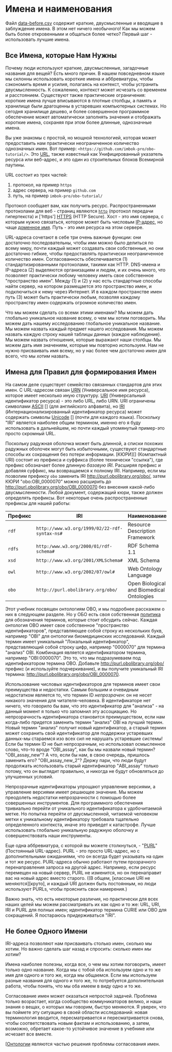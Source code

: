 # Имена и наименования

Файл [data-before.csv][] содержит краткие, двусмысленные и вводящие в заблуждение имена. В этом нет ничего необычного! Как мы можем быть более откровенными и общаться более четко? Первый шаг - использовать лучшие имена.

[data-before.csv]: https://github.com/imbok-pro/obo-tutorial/blob/master/examples/data-before.csv


## Все Имена, которые Нам Нужны

Почему люди используют краткие, двусмысленные, загадочные названия для вещей? Есть много причин. В нашем повседневном языке мы склонны использовать короткие имена и аббревиатуры, чтобы сэкономить время и усилия, полагаясь на контекст, чтобы устранить двусмысленность. К сожалению, контекст может исчезать со временем и расстоянием. Существуют также практические ограничения: короткие имена лучше вписываются в плотные столбцы, а память и хранилище были драгоценны в устаревших компьютерных системах. Но сегодня хранилище дешево, и более совершенное программное обеспечение может автоматически заполнять значения и отображать короткие имена, сохраняя при этом более длинные, однозначные имена.

Вы уже знакомы с простой, но мощной технологией, которая может предоставить нам практически неограниченное количество однозначных имен. Вот пример: `<https://github.com/imbok-pro/obo-tutorial/>`. Это [URL][], также известный как Унифицированный указатель ресурса или веб-адрес, и это один из строительных блоков Всемирной паутины.

URL состоит из трех частей:

1. протокол, на пример `https`
2. адрес сервера, на пример `github.com`
3. путь, на пример `imbok-pro/obo-tutorial/`

Протокол сообщает вам, как получить ресурс. Распространенными протоколами для веб - страниц являются [`http`][HTTP] (протокол передачи гипертекста) и ['https'] [HTTPS] (HTTP Secure). Хост - это имя сервера, с которым нужно связаться, которое может быть числовым [IP-адрес][IP], но чаще [доменное имя][DNS]. Путь - это имя ресурса на этом сервере.

URL-адреса сочетают в себе три очень важные функции: они достаточно последовательны, чтобы ими можно было делиться по всему миру, почти каждый может создавать свои собственные, но они достаточно гибкие, чтобы предоставлять практически неограниченное количество имен. Согласованность обеспечивается (1) стандартизированными протоколами, такими как HTTP. DNS-имена и IP-адреса (2) выделяются организациям и людям, и их очень много, что позволяет практически любому человеку иметь свое собственное "пространство имен". Между (1) и (2) у нас есть стандартные способы найти сервер, на котором размещается это пространство имен, и подключиться к нему через Интернет. И в каждом пространстве имен путь (3) может быть практически любым, позволяя каждому пространству имен содержать огромное количество имен.

[URL]: https://en.wikipedia.org/wiki/Url
[HTTP]: https://en.wikipedia.org/wiki/HTTP
[HTTPS]: https://en.wikipedia.org/wiki/HTTPS
[IP]: https://en.wikipedia.org/wiki/IP_address
[DNS]: https://en.wikipedia.org/wiki/Domain_name

Что мы можем сделать со всеми этими именами? Мы можем дать глобально уникальное название всему, о чем мы хотим поговорить. Мы можем дать нашему исследованию глобальное уникальное название. Мы можем назвать каждый предмет нашего исследования. Мы можем назвать каждую строку нашей таблицы данных (каждое наблюдение). Мы можем назвать отношения, которые выражают наши столбцы. Мы можем дать имя значениям, которые мы повторно используем. Нам не нужно присваивать имя всему, но у нас более чем достаточно имен для всего, что мы *хотим* назвать.


## Имена для Правил для формирования Имен

На самом деле существует семейство связанных стандартов для этих имен. С URL-адресом связан [URN][] (Универсальное имя ресурса), которое имеет несколько иную структуру. [URI][] (Универсальный идентификатор ресурса) - это либо URL, либо URN. URI ограничены символами [ASCII] [] (для английского алфавита), но [IRI][] (Интернационализированный идентификатор ресурса) может содержать символы [Unicode] [] (почти для каждого языка). Поскольку "IRI" является наиболее общим термином, именно его я буду использовать в дальнейшем, но почти каждый упомянутый пример-это просто скромный URL.

Поскольку радужная оболочка может быть длинной, а списки похожих радужных оболочек могут быть избыточными, существуют стандартные способы их сокращения без потери информации. [КЮРИ][] (Компактный URI) состоит из префикса и суффикса (более технически "ссылка"), где префикс обозначает более длинную *базовую IRI*. Расширяя префикс и добавляя суффикс, мы возвращаемся к полному IRI. Например, если мы позволим префиксу `obo` заменить IRI <http://purl.obolibrary.org/obo/>, затем КЮРИ "obo:OBI_0000070" можно расширить до <http://purl.obolibrary.org/obo/OBI_0000070> без внесения какой-либо двусмысленности. Любой документ, содержащий кюри, также должен определять префиксы. Вот некоторые очень распространенные префиксы для нашей работы:

Префикс| IRI                                           | Наименование
-------|-----------------------------------------------|------
`rdf`  | `http://www.w3.org/1999/02/22-rdf-syntax-ns#` | Resource Description Framework
`rdfs` | `http:/www.w3.org/2000/01/rdf-schema#`        | RDF Schema 1.1
`xsd`  | `http://www.w3.org/2001/XMLSchema#`           | XML Schema
`owl`  | `http://www.w3.org/2002/07/owl#`              | Web Ontology Language
`obo`  | `http://purl.obolibrary.org/obo/`             | Open Biological and Biomedical Ontologies

Этот учебник посвящен онтологиям OBO, и мы подробнее расскажем о них в следующем разделе. Но у ОБО есть своя собственная [политика](http://obofoundry.org/id-policy.shtml) для обозначения терминов, которые стоит обсудить сейчас. Каждая онтология OBO имеет свое собственное "пространство идентификаторов", представляющее собой строку из нескольких букв, например "OBI" для онтологии биомедицинских исследований. Каждый термин имеет уникальный "Локальный идентификатор", представляющий собой строку цифр, например "0000070" для термина "анализ" OBI. Комбинация является идентификатором термина, например "OBI:0000070". Это то, что мы подразумеваем под идентификатором термина OBO. Добавьте <http://purl.obolibrary.org/obo/> префикс (и используйте подчеркивание), и вы получите уникальный IRI термина: <http://purl.obolibrary.org/obo/OBI_0000070>.

Использование числовых идентификаторов для терминов имеет свои преимущества и недостатки. Самым большим и очевидным недостатком является то, что термин ID *непрозрачен*: он не несет никакого значения для читателя-человека. В идентификаторе нет ничего, что говорило бы вам, что это идентификатор для "анализа" - на данный момент я только что запомнил эту ассоциацию. Но непрозрачность идентификатора становится преимуществом, если нам когда-либо придется заменить термин "анализ" OBI на лучший термин. Новый термин "анализ" получит новый идентификатор, а старый термин может сохранить свой идентификатор для поддержки устаревших данных-мы стараемся изо всех сил не нарушать устаревшие системы! Если бы термин ID не был непрозрачным, но использовал осмысленное слово, что-то вроде "OBI_assay", как бы мы назвали новый термин? "OBI_assay_new"? А что, если бы нам, в свою очередь, пришлось заменить его? "OBI_assay_new_2"? Держу пари, что люди будут продолжать использовать старый идентификатор "ABI_assay" только потому, что он выглядит правильно, и никогда не будут обновляться до улучшенных условий.

Непрозрачные идентификаторы упрощают управление версиями, а управление версиями имеет решающее значение. Мы можем преодолеть недостатки непрозрачности с помощью более совершенных инструментов. Для программного обеспечения тривиально перейти от уникального идентификатора к удобочитаемой метке. Но попытка перейти от двусмысленной, читаемой человеком метки к уникальному идентификатору требовала тщательно определенного контекста, иначе это приведет к катастрофе. Лучше использовать глобально уникальную радужную оболочку и совершенствовать наши инструменты.

Еще одна аббревиатура, с которой вы можете столкнуться, - "[PURL][]" (Постоянный URL-адрес). PURL - это просто URL-адрес, но с дополнительными ожиданиями, что он всегда будет указывать на один и тот же ресурс. PURL-адреса обычно работают путем прозрачного перенаправления запроса на другой адрес. Например, если ресурс перемещен на новый сервер, PURL  не изменится, но он перенаправит вас на новый адрес вместо старого. ((В общем, [классные URI не меняются][круто], и каждый URI должен быть постоянным, но люди используют PURLs, чтобы прояснить свои намерения.)

Важно знать, что есть некоторые различия, но практически для всех наших целей мы можем рассматривать их как одно и то же: URL, URI, IRI и PURL для полных имен; идентификатор термина CURIE или OBO для сокращений. Я постараюсь придерживаться "IRI".

[URN]: https://en.wikipedia.org/wiki/Uniform_resource_name
[URI]: https://en.wikipedia.org/wiki/Uniform_resource_identifier
[IRI]: https://en.wikipedia.org/wiki/Internationalized_Resource_Identifier
[ASCII]: https://en.wikipedia.org/wiki/ASCII
[Unicode]: https://en.wikipedia.org/wiki/Universal_Character_Set
[CURIE]: https://en.wikipedia.org/wiki/CURIE
[PURL]: https://en.wikipedia.org/wiki/PURL
[cool]: http://www.w3.org/Provider/Style/URI.html


## Не более Одного Имени

IRI-адреса позволяют нам присваивать столько имен, сколько мы хотим. Но важно сделать шаг назад и спросить: сколько имен *мы хотим*?

Имена наиболее полезны, когда все, о чем мы хотим поговорить, имеет только одно название. Когда мы с тобой оба используем одно и то же имя для одного и того же, когда мы общаемся. Если мы используем разные названия для одного и того же, то потребуется дополнительная работа, чтобы понять, что мы оба имеем в виду одно и то же.

Согласование имен может оказаться непростой задачей. Проблема только возрастает, когда сообщество коммуникаторов велико, и наши знания о вещах, о которых мы говорим, быстро меняются. Я уверен, что вы поймете эту ситуацию в своей области исследований: новая терминология вводится, пересматривается и пересматривается снова, чтобы соответствовать новым фактам и использованию, а затем, возможно, обретает какое-то устойчивое значение в учебнике или исчезает все вместе.

[[Онтологии](https://github.com/imbok-pro/robot-tutorial/blob/master/docs/obo_ru.md) являются частью решения проблемы согласования имен.

